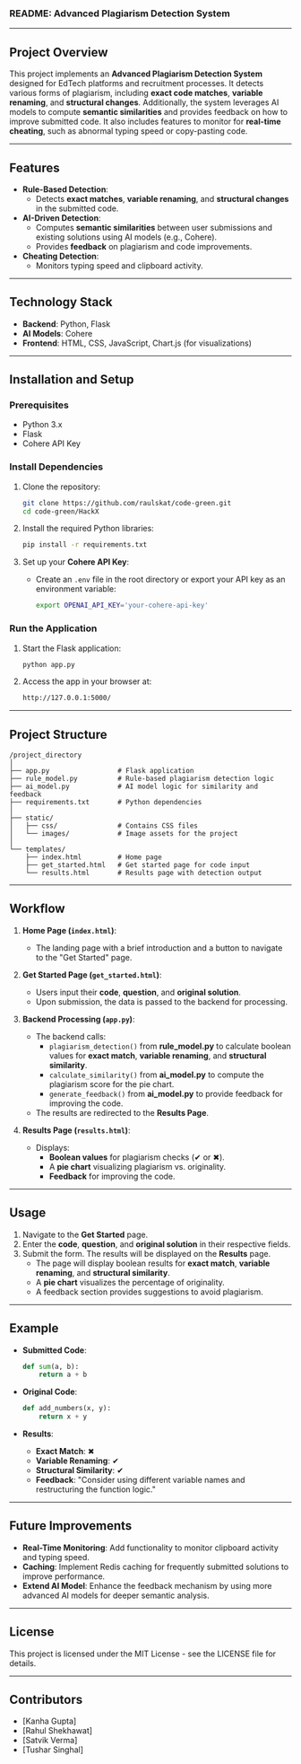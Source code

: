 ### README: Advanced Plagiarism Detection System

---

## Project Overview

This project implements an **Advanced Plagiarism Detection System** designed for EdTech platforms and recruitment processes. It detects various forms of plagiarism, including **exact code matches**, **variable renaming**, and **structural changes**. Additionally, the system leverages AI models to compute **semantic similarities** and provides feedback on how to improve submitted code. It also includes features to monitor for **real-time cheating**, such as abnormal typing speed or copy-pasting code.

---

## Features

- **Rule-Based Detection**:
  - Detects **exact matches**, **variable renaming**, and **structural changes** in the submitted code.
- **AI-Driven Detection**:
  - Computes **semantic similarities** between user submissions and existing solutions using AI models (e.g., Cohere).
  - Provides **feedback** on plagiarism and code improvements.
- **Cheating Detection**:
  - Monitors typing speed and clipboard activity.

---

## Technology Stack

- **Backend**: Python, Flask
- **AI Models**: Cohere
- **Frontend**: HTML, CSS, JavaScript, Chart.js (for visualizations)
  
---

## Installation and Setup

### Prerequisites

- Python 3.x
- Flask
- Cohere API Key
  
### Install Dependencies

1. Clone the repository:
   ```bash
   git clone https://github.com/raulskat/code-green.git
   cd code-green/HackX
   ```

2. Install the required Python libraries:
   ```bash
   pip install -r requirements.txt
   ```

3. Set up your **Cohere API Key**:
   - Create an `.env` file in the root directory or export your API key as an environment variable:
     ```bash
     export OPENAI_API_KEY='your-cohere-api-key'
     ```

### Run the Application

1. Start the Flask application:
   ```bash
   python app.py
   ```

2. Access the app in your browser at:
   ```bash
   http://127.0.0.1:5000/
   ```

---

## Project Structure

```
/project_directory
│
├── app.py                 # Flask application
├── rule_model.py          # Rule-based plagiarism detection logic
├── ai_model.py            # AI model logic for similarity and feedback
├── requirements.txt       # Python dependencies
│
├── static/                
│   ├── css/               # Contains CSS files
│   └── images/            # Image assets for the project
│
└── templates/
    ├── index.html         # Home page
    ├── get_started.html   # Get started page for code input
    └── results.html       # Results page with detection output
```

---

## Workflow

1. **Home Page (`index.html`)**:
   - The landing page with a brief introduction and a button to navigate to the "Get Started" page.

2. **Get Started Page (`get_started.html`)**:
   - Users input their **code**, **question**, and **original solution**.
   - Upon submission, the data is passed to the backend for processing.

3. **Backend Processing (`app.py`)**:
   - The backend calls:
     - `plagiarism_detection()` from **rule_model.py** to calculate boolean values for **exact match**, **variable renaming**, and **structural similarity**.
     - `calculate_similarity()` from **ai_model.py** to compute the plagiarism score for the pie chart.
     - `generate_feedback()` from **ai_model.py** to provide feedback for improving the code.
   - The results are redirected to the **Results Page**.

4. **Results Page (`results.html`)**:
   - Displays:
     - **Boolean values** for plagiarism checks (✔ or ✖).
     - A **pie chart** visualizing plagiarism vs. originality.
     - **Feedback** for improving the code.

---

## Usage

1. Navigate to the **Get Started** page.
2. Enter the **code**, **question**, and **original solution** in their respective fields.
3. Submit the form. The results will be displayed on the **Results** page.
   - The page will display boolean results for **exact match**, **variable renaming**, and **structural similarity**.
   - A **pie chart** visualizes the percentage of originality.
   - A feedback section provides suggestions to avoid plagiarism.

---

## Example

- **Submitted Code**: 
  ```python
  def sum(a, b):
      return a + b
  ```
  
- **Original Code**: 
  ```python
  def add_numbers(x, y):
      return x + y
  ```

- **Results**:
  - **Exact Match**: ✖
  - **Variable Renaming**: ✔
  - **Structural Similarity**: ✔
  - **Feedback**: "Consider using different variable names and restructuring the function logic."

---

## Future Improvements

- **Real-Time Monitoring**: Add functionality to monitor clipboard activity and typing speed.
- **Caching**: Implement Redis caching for frequently submitted solutions to improve performance.
- **Extend AI Model**: Enhance the feedback mechanism by using more advanced AI models for deeper semantic analysis.

---

## License

This project is licensed under the MIT License - see the LICENSE file for details.

---

## Contributors

- [Kanha Gupta]
- [Rahul Shekhawat]
- [Satvik Verma]
- [Tushar Singhal]
